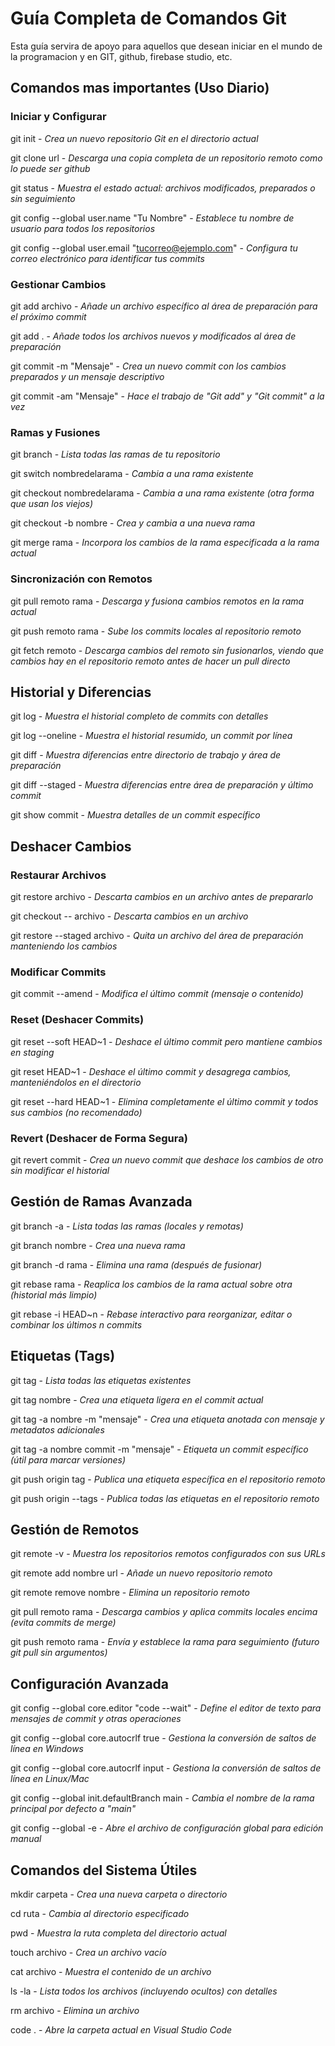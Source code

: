 # Guía Completa de Comandos Git
Esta guía servira de apoyo para aquellos que desean iniciar en el mundo de la programacion y en GIT, github, firebase studio, etc.

## Comandos mas importantes (Uso Diario)

### Iniciar y Configurar

git init - *Crea un nuevo repositorio Git en el directorio actual*

git clone url - *Descarga una copia completa de un repositorio remoto como lo puede ser github*

git status - *Muestra el estado actual: archivos modificados, preparados o sin seguimiento*

git config --global user.name "Tu Nombre" - *Establece tu nombre de usuario para todos los repositorios*

git config --global user.email "tucorreo@ejemplo.com" - *Configura tu correo electrónico para identificar tus commits*

### Gestionar Cambios

git add archivo - *Añade un archivo específico al área de preparación para el próximo commit*

git add . - *Añade todos los archivos nuevos y modificados al área de preparación*

git commit -m "Mensaje" - *Crea un nuevo commit con los cambios preparados y un mensaje descriptivo*

git commit -am "Mensaje" - *Hace el trabajo de "Git add" y "Git commit" a la vez*

### Ramas y Fusiones

git branch - *Lista todas las ramas de tu repositorio*

git switch nombredelarama - *Cambia a una rama existente*

git checkout nombredelarama - *Cambia a una rama existente (otra forma que usan los viejos)*

git checkout -b nombre - *Crea y cambia a una nueva rama*

git merge rama - *Incorpora los cambios de la rama especificada a la rama actual*

### Sincronización con Remotos

git pull remoto rama - *Descarga y fusiona cambios remotos en la rama actual*

git push remoto rama - *Sube los commits locales al repositorio remoto*

git fetch remoto - *Descarga cambios del remoto sin fusionarlos, viendo que cambios hay en el repositorio remoto antes de hacer un pull directo*

## Historial y Diferencias

git log - *Muestra el historial completo de commits con detalles*

git log --oneline - *Muestra el historial resumido, un commit por línea*

git diff - *Muestra diferencias entre directorio de trabajo y área de preparación*

git diff --staged - *Muestra diferencias entre área de preparación y último commit*

git show commit - *Muestra detalles de un commit específico*

## Deshacer Cambios

### Restaurar Archivos

git restore archivo - *Descarta cambios en un archivo antes de prepararlo*

git checkout -- archivo - *Descarta cambios en un archivo*

git restore --staged archivo - *Quita un archivo del área de preparación manteniendo los cambios*


### Modificar Commits

git commit --amend - *Modifica el último commit (mensaje o contenido)*

### Reset (Deshacer Commits)

git reset --soft HEAD~1 - *Deshace el último commit pero mantiene cambios en staging*

git reset HEAD~1 - *Deshace el último commit y desagrega cambios, manteniéndolos en el directorio*

git reset --hard HEAD~1 - *Elimina completamente el último commit y todos sus cambios (no recomendado)*

### Revert (Deshacer de Forma Segura)

git revert commit - *Crea un nuevo commit que deshace los cambios de otro sin modificar el historial*

## Gestión de Ramas Avanzada

git branch -a - *Lista todas las ramas (locales y remotas)*

git branch nombre - *Crea una nueva rama*

git branch -d rama - *Elimina una rama (después de fusionar)*

git rebase rama - *Reaplica los cambios de la rama actual sobre otra (historial más limpio)*

git rebase -i HEAD~n - *Rebase interactivo para reorganizar, editar o combinar los últimos n commits*

## Etiquetas (Tags)

git tag - *Lista todas las etiquetas existentes*

git tag nombre - *Crea una etiqueta ligera en el commit actual*

git tag -a nombre -m "mensaje" - *Crea una etiqueta anotada con mensaje y metadatos adicionales*

git tag -a nombre commit -m "mensaje" - *Etiqueta un commit específico (útil para marcar versiones)*

git push origin tag - *Publica una etiqueta específica en el repositorio remoto*

git push origin --tags - *Publica todas las etiquetas en el repositorio remoto*

## Gestión de Remotos

git remote -v - *Muestra los repositorios remotos configurados con sus URLs*

git remote add nombre url - *Añade un nuevo repositorio remoto*

git remote remove nombre - *Elimina un repositorio remoto*

git pull remoto rama - *Descarga cambios y aplica commits locales encima (evita commits de merge)*

git push remoto rama - *Envía y establece la rama para seguimiento (futuro git pull sin argumentos)*

## Configuración Avanzada

git config --global core.editor "code --wait" - *Define el editor de texto para mensajes de commit y otras operaciones*

git config --global core.autocrlf true - *Gestiona la conversión de saltos de línea en Windows*

git config --global core.autocrlf input - *Gestiona la conversión de saltos de línea en Linux/Mac*

git config --global init.defaultBranch main - *Cambia el nombre de la rama principal por defecto a "main"*

git config --global -e - *Abre el archivo de configuración global para edición manual*

## Comandos del Sistema Útiles

mkdir carpeta - *Crea una nueva carpeta o directorio*

cd ruta - *Cambia al directorio especificado*

pwd - *Muestra la ruta completa del directorio actual*

touch archivo - *Crea un archivo vacío*

cat archivo - *Muestra el contenido de un archivo*

ls -la - *Lista todos los archivos (incluyendo ocultos) con detalles*

rm archivo - *Elimina un archivo*

code . - *Abre la carpeta actual en Visual Studio Code*